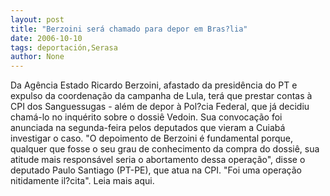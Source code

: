 ```yaml
---
layout: post
title: "Berzoini será chamado para depor em Bras?lia"
date: 2006-10-10
tags: deportación,Serasa
author: None
---
```

Da Agência Estado
Ricardo Berzoini, afastado da presidência do PT e expulso da coordenação da campanha de Lula, terá que prestar contas à CPI dos Sanguessugas - além de depor à Pol?cia Federal, que já decidiu chamá-lo no inquérito sobre o dossiê Vedoin. 
Sua convocação foi anunciada na segunda-feira pelos deputados que vieram a Cuiabá investigar o caso. \"O depoimento de Berzoini é fundamental porque, qualquer que fosse o seu grau de conhecimento da compra do dossiê, sua atitude mais responsável seria o abortamento dessa operação\", disse o deputado Paulo Santiago (PT-PE), que atua na CPI. \"Foi uma operação nitidamente il?cita\".
Leia mais aqui.  